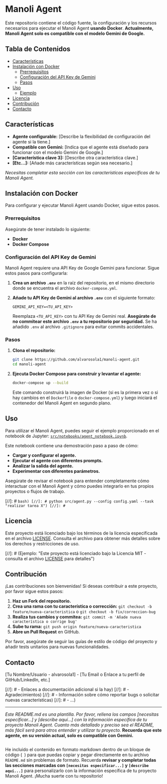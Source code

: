 ```markdown
```
# Manoli Agent 

Este repositorio contiene el código fuente, la configuración y los recursos necesarios para ejecutar el Manoli Agent **usando Docker**.  **Actualmente, Manoli Agent solo es compatible con el modelo Gemini de Google.**

## Tabla de Contenidos

- [Características](#características)
- [Instalación con Docker](#instalación-con-docker)
    - [Prerrequisitos](#prerrequisitos)
    - [Configuración del API Key de Gemini](#configuración-del-api-key-de-gemini)
    - [Pasos](#pasos)
- [Uso](#uso)
    - [Ejemplo](#ejemplo)
- [Licencia](#licencia)
- [Contribución](#contribución)
- [Contacto](#contacto)

## Características

- **Agente configurable:**  [Describe la flexibilidad de configuración del agente si la tiene.]
- **Compatible con Gemini:**  [Indica que el agente está diseñado para funcionar con el modelo Gemini de Google.]
- **[Característica clave 3]:**  [Describe otra característica clave.]
- **[Etc...]:**  [Añade más características según sea necesario.]

*Necesitas completar esta sección con las características específicas de tu Manoli Agent.*

## Instalación con Docker

Para configurar y ejecutar Manoli Agent usando Docker, sigue estos pasos.

### Prerrequisitos

Asegúrate de tener instalado lo siguiente:

- **Docker**
- **Docker Compose**

### Configuración del API Key de Gemini

Manoli Agent requiere una API Key de Google Gemini para funcionar. Sigue estos pasos para configurarla:

1.  **Crea un archivo `.env`** en la raíz del repositorio, en el mismo directorio donde se encuentra el archivo `docker-compose.yml`.

2.  **Añade tu API Key de Gemini al archivo `.env`** con el siguiente formato:

    ```
    GEMINI_API_KEY=<TU_API_KEY>
    ```

    Reemplaza `<TU_API_KEY>` con tu API Key de Gemini real.  **Asegúrate de no commitear este archivo `.env` a tu repositorio por seguridad.**  Se ha añadido `.env` al archivo `.gitignore` para evitar commits accidentales.

### Pasos

1.  **Clona el repositorio:**

    ```bash
    git clone https://github.com/alvarosola1/manoli-agent.git
    cd manoli-agent
    ```

2.  **Ejecuta Docker Compose para construir y levantar el agente:**

    ```bash
    docker-compose up --build
    ```

    Este comando construirá la imagen de Docker (si es la primera vez o si hay cambios en el `Dockerfile` o `docker-compose.yml`) y luego iniciará el contenedor del Manoli Agent en segundo plano.

## Uso

Para utilizar el Manoli Agent, puedes seguir el ejemplo proporcionado en el notebook de Jupyter: [`src/notebooks/agent_notebook.ipynb`](src/notebooks/agent_notebook.ipynb).

Este notebook contiene una demostración paso a paso de cómo:

- **Cargar y configurar el agente.**
- **Ejecutar el agente con diferentes prompts.**
- **Analizar la salida del agente.**
- **Experimentar con diferentes parámetros.**

Asegúrate de revisar el notebook para entender completamente cómo interactuar con el Manoli Agent y cómo puedes integrarlo en tus propios proyectos o flujos de trabajo.

[//]: # ` bash)
[//]: # python src/agent.py --config config.yaml --task "realizar tarea X")
[//]: #  `

## Licencia

Este proyecto está licenciado bajo los términos de la licencia especificada en el archivo [LICENSE](LICENSE). Consulta el archivo para obtener más detalles sobre los derechos y restricciones de uso.

[//]: # (Ejemplo: "Este proyecto está licenciado bajo la Licencia MIT - consulta el archivo [LICENSE](LICENSE) para detalles")

## Contribución

¡Las contribuciones son bienvenidas! Si deseas contribuir a este proyecto, por favor sigue estos pasos:

1.  **Haz un Fork del repositorio.**
2.  **Crea una rama con tu característica o corrección:** `git checkout -b feature/nueva-caracteristica` o `git checkout -b fix/correccion-bug`
3.  **Realiza tus cambios y commitea:** `git commit -m 'Añade nueva característica o corrige bug'`
4.  **Sube tu rama:** `git push origin feature/nueva-caracteristica`
5.  **Abre un Pull Request** en GitHub.

Por favor, asegúrate de seguir las guías de estilo de código del proyecto y añadir tests unitarios para nuevas funcionalidades.

## Contacto

[Tu Nombre/Usuario - alvarosola1] - [Tu Email o Enlace a tu perfil de GitHub/LinkedIn, etc.]

[//]: # - Enlaces a documentación adicional si la hay)
[//]: # - Agradecimientos)
[//]: # - Información sobre cómo reportar bugs o solicitar nuevas características)
[//]: # - ...)

-----

*Este README.md es una plantilla.  Por favor, rellena los campos [necesitas especificar...] y  [describe aquí...] con la información específica de tu proyecto Manoli Agent. Cuanto más detallado y preciso sea el README, más fácil será para otros entender y utilizar tu proyecto.*  **Recuerda que este agente, en su versión actual, solo es compatible con Gemini.**
```

```
He incluido el contenido en formato markdown dentro de un bloque de código (` `) para que puedas copiar y pegar directamente en tu archivo `README.md` sin problemas de formato.  Recuerda **revisar y completar todas las secciones marcadas con `[necesitas especificar...]` y `[describe aquí...]`** para personalizarlo con la información específica de tu proyecto Manoli Agent. ¡Mucha suerte con tu repositorio!
